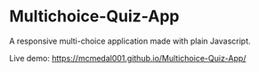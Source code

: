 # Multichoice-Quiz-App
A responsive multi-choice application made with plain Javascript.

Live demo: https://mcmedal001.github.io/Multichoice-Quiz-App/
